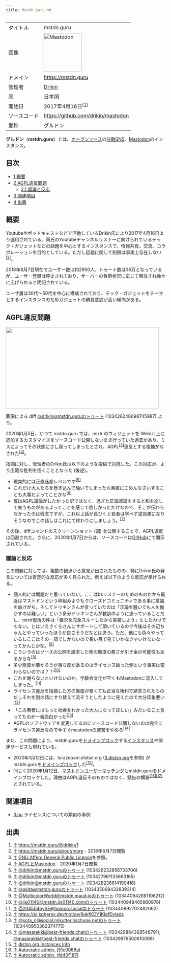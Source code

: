 ```yaml
---
title: Mstdn.guru.md
---
```

<div>

|              |                                                                                                                                                                                                                                                                                                        |
|--------------|--------------------------------------------------------------------------------------------------------------------------------------------------------------------------------------------------------------------------------------------------------------------------------------------------------|
| タイトル     | mstdn.guru                                                                                                                                                                                                                                                                                             |
| 画像         | [<img src="/images/thumb/0/00/Mastodon_logo.png/120px-Mastodon_logo.png" srcset="/images/thumb/0/00/Mastodon_logo.png/180px-Mastodon_logo.png 1.5x, /images/0/00/Mastodon_logo.png 2x" width="120" height="120" alt="Mastodon" />](/%E3%83%95%E3%82%A1%E3%82%A4%E3%83%AB:Mastodon_logo.png "Mastodon") |
| ドメイン     | <a href="https://mstdn.guru" rel="nofollow">https://mstdn.guru</a>                                                                                                                                                                                                                                     |
| 管理者       | <a href="https://mstdn.guru/@drikin" rel="nofollow">Drikin</a>                                                                                                                                                                                                                                         |
| 国           | 日本国                                                                                                                                                                                                                                                                                                 |
| 開始日       | 2017年4月16日<sup>[\[1\]](#cite_note-1)</sup>                                                                                                                                                                                                                                                          |
| ソースコード | <a href="https://github.com/drikin/mastodon" rel="nofollow">https://github.com/drikin/mastodon</a>                                                                                                                                                                                                     |
| 愛称         | グルドン                                                                                                                                                                                                                                                                                               |

**グルドン**（**mstdn.guru**）とは、[オープンソース](/%E3%82%AA%E3%83%BC%E3%83%97%E3%83%B3%E3%82%BD%E3%83%BC%E3%82%B9 "オープンソース")の[分散SNS](/%E5%88%86%E6%95%A3SNS "分散SNS")、[Mastodon](/Mastodon "Mastodon")のインスタンス。

<div>

<div lang="ja" dir="ltr">

## 目次

</div>

-   [1 概要](#.E6.A6.82.E8.A6.81)
-   [2 AGPL違反問題](#AGPL.E9.81.95.E5.8F.8D.E5.95.8F.E9.A1.8C)
    -   [2.1 議論と反応](#.E8.AD.B0.E8.AB.96.E3.81.A8.E5.8F.8D.E5.BF.9C)
-   [3 関連項目](#.E9.96.A2.E9.80.A3.E9.A0.85.E7.9B.AE)
-   [4 出典](#.E5.87.BA.E5.85.B8)

</div>

## 概要

Youtubeやポッドキャストなどで活動しているDrikin氏により2017年4月16日より運用されている、同氏のYoutubeチャンネルリスナーに向けられているテック・ガジェットなどの話題を中心とするインスタンスで、情報共有、交流、コラボレーションを目的としている。ただし話題に関して制限は事実上存在しない<sup>[\[2\]](#cite_note-2)</sup>。

2018年8月7日現在でユーザー数は約2900人、トゥート数は36万となっているが、ユーザー登録は停止されており、サーバーの負荷状況に応じて開放され徐々に広げられると明記されている。

ユーザ層は30代〜50代を中心に構成されており、テック・ガジェットをテーマとするインスタンスのためガジェットの購買意欲が高い傾向がある。

## AGPL違反問題

<div>

<div>

[<img src="/images/thumb/b/b1/Mstdngurudiff.png/480px-Mstdngurudiff.png" srcset="/images/thumb/b/b1/Mstdngurudiff.png/720px-Mstdngurudiff.png 1.5x, /images/thumb/b/b1/Mstdngurudiff.png/960px-Mstdngurudiff.png 2x" width="480" height="254" />](/%E3%83%95%E3%82%A1%E3%82%A4%E3%83%AB:Mstdngurudiff.png)

<div>

<div>

[](/%E3%83%95%E3%82%A1%E3%82%A4%E3%83%AB:Mstdngurudiff.png "拡大")

</div>

画像による diff <a href="https://mstdn.guru/@drikin/103426248698745987" rel="nofollow">@drikin@mstdn.guruのトゥート (103426248698745987)</a> より。

</div>

</div>

</div>

2020年1月5日、かつて mstdn.guru では、mixlr のウィジェットを WebUI 上に追加するカスタマイズをソースコード公開しないまま行っていた過去があり、ミスによってその状態にさし戻ってしまったとされ、AGPL<sup>[\[3\]](#cite_note-3)</sup>違反とする指摘がなされた<sup>[\[4\]](#cite_note-4)</sup>。

指摘に対し、管理者のDrikin氏は以下のような投稿で対抗した。この対応が、より広範な批判を招くこととなった (後述)。

-   現実的には正直迷惑レベルです<sup>[\[5\]](#cite_note-5)</sup>
-   これだけ大人たちを巻き込んで騒いでしまったら素直にごめんなさいすることも大事だよってことかな<sup>[\[6\]](#cite_note-6)</sup>
-   僕はAGPL議論がしたかった訳ではなく、過ぎた正論議論をすると和を崩して失うものがあるよってことを感じで欲しかっただけなので、そこが伝わらなかったのは残念ですが、これ以上話が長びくと若者は学べず逆効果になりそうなのでこの話しはこれにて終わりにしましょう。<sup>[\[7\]](#cite_note-7)</sup>

その後、diffコマンドのスクリーンショット (図) を公開することで、AGPL違反は回避された。さらに、2020年1月7日からは、ソースコードは[GitHub](/GitHub "GitHub")にて開示されている。

### 議論と反応

この問題に対しては、複数の観点から意見が出されたものの、特にDrikin氏の発言については否定的な反応が多く見られた。例えば以下のような反応が挙げられる。

-   個人的には問題だと思っていない。ここはbsリスナーのためのものだから最近はマストドンという枠組みよりもクローズドコミュニティである事に意識を向けがち。そしてドリキンさんが言っていたのは「正論を騒いでも人を動かすのは難しい」という多分ドリキンさんが教訓のように思っていることだし、mixlr復活の件は「要求を完全スルーしたから実装しよう」としたわけでもない。とはいえさくらさんにサポートして頂いているので今後はその辺ちゃんとやっていったほうが良さそうだなとは思う。ただ、他にも色々やっているしここはその一部でしかないので長い目で見ていかなきゃいけないなーってかんじかな。<sup>[\[8\]](#cite_note-8)</sup>
-   こういうのはソースの公開を請求した側の態度の悪さが引き金の可能性もあるからな<sup>[\[9\]](#cite_note-9)</sup>
-   多少態度が悪かろうが落ち度があるのはライセンス破った側という事実は変わらないのでは？？<sup>[\[10\]](#cite_note-10)</sup>
-   これを謝らないといけないのか。学級会文化が早くもMastodonに流入してしまった。<sup>[\[11\]](#cite_note-11)</sup>
-   ライセンス違反を指摘した方の態度が悪くても正当な権利で請求されたものだしそれを別の話にすり替えて流そうとしたように見えたので大分印象悪い<sup>[\[12\]](#cite_note-12)</sup>
-   「この若者にはもっと社会をわかった大人になってほしい」みたいなこと言ってたのが一番面白かった<sup>[\[13\]](#cite_note-13)</sup>
-   AGPLのソフトウェアを変更してるのにソースコード公開しないのは完全にライセンス違反なので今すぐmastodonの運営をやめろ<sup>[\[14\]](#cite_note-14)</sup>

また、この問題により、mstdn.guruを[ドメインブロック](/%E3%83%89%E3%83%A1%E3%82%A4%E3%83%B3%E3%83%96%E3%83%AD%E3%83%83%E3%82%AF "ドメインブロック")する[インスタンス](/%E3%82%A4%E3%83%B3%E3%82%B9%E3%82%BF%E3%83%B3%E3%82%B9 "インスタンス")や関連サービスも現れている。

-   2020年1月12日には、lorazepam.distsn.org ([3.distsn.org](/3.distsn.org "3.distsn.org")を参照) がmstdn.guruを[ドメインブロック](/%E3%83%89%E3%83%A1%E3%82%A4%E3%83%B3%E3%83%96%E3%83%AD%E3%83%83%E3%82%AF "ドメインブロック")した<sup>[\[15\]](#cite_note-15)</sup>。
-   同じく2020年1月12日、[マストドンユーザーマッチング](/%E3%83%9E%E3%82%B9%E3%83%88%E3%83%89%E3%83%B3%E3%83%A6%E3%83%BC%E3%82%B6%E3%83%BC%E3%83%9E%E3%83%83%E3%83%81%E3%83%B3%E3%82%B0 "マストドンユーザーマッチング")もmstdn.guruをドメインブロックした。理由はAGPL違反そのものではなく、鯖缶の横暴<sup>[\[16\]](#cite_note-16)[\[17\]](#cite_note-17)</sup>とされている。

## 関連項目

-   [3.nu](/3.nu "3.nu") ライセンスについての類似の事例

## 出典

<div>

1.  [↑](#cite_ref-1) <a href="https://mstdn.guru/@drikin/1" rel="nofollow">https://mstdn.guru/@drikin/1</a>
2.  [↑](#cite_ref-2) <a href="https://mstdn.guru/about/more" rel="nofollow">https://mstdn.guru/about/more</a> - 2018年8月7日閲覧
3.  [↑](#cite_ref-3) [GNU Affero General Public License](/AGPL "AGPL")を参照。
4.  [↑](#cite_ref-4) <a href="https://note.com/8blank71/n/n8299341bd0bd" rel="nofollow">AGPLとMastodon</a> - 2020年1月7日閲覧
5.  [↑](#cite_ref-5) <a href="https://mstdn.guru/@drikin/103426232856733700" rel="nofollow">@drikin@mstdn.guruのトゥート (103426232856733700)</a>
6.  [↑](#cite_ref-6) <a href="https://mstdn.guru/@drikin/103427961133663165" rel="nofollow">@drikin@mstdn.guruのトゥート (103427961133663165)</a>
7.  [↑](#cite_ref-7) <a href="https://mstdn.guru/@drikin/103428236614190416" rel="nofollow">@drikin@mstdn.guruのトゥート (103428236614190416)</a>
8.  [↑](#cite_ref-8) <a href="https://mstdn.guru/@okita/103435069432839314" rel="nofollow">@okita@mstdn.guruのトゥート (103435069432839314)</a>
9.  [↑](#cite_ref-9) <a href="https://mstdn.maud.io/@MulticolorWorld/103440942881106212" rel="nofollow">@MulticolorWorld@mstdn.maud.ioのトゥート (103440942881106212)</a>
10. [↑](#cite_ref-10) <a href="https://mstdn.ijs01140.com/@ijs01140/103440948465980978" rel="nofollow">@ijs01140@mstdn.ijs01140.comのトゥート (103440948465980978)</a>
11. [↑](#cite_ref-11) <a href="https://homoo.social/@204504bySE/103440892702482062" rel="nofollow">@204504bySE@homoo.socialのトゥート (103440892702482062)</a>
12. [↑](#cite_ref-12) <a href="https://pl.kpherox.dev/notice/9qkfKDY1KIafDvjads" rel="nofollow">https://pl.kpherox.dev/notice/9qkfKDY1KIafDvjads</a>
13. [↑](#cite_ref-13) <a href="https://social.mikutter.hachune.net/@sota_n/103440950362374775" rel="nofollow">@sota_n@social.mikutter.hachune.netのトゥート (103440950362374775)</a>
14. [↑](#cite_ref-14) <a href="https://best-friends.chat/@masarakki/103429864368546791" rel="nofollow">@masarakki@best-friends.chatのトゥート (103429864368546791)</a>, <a href="https://best-friends.chat/@masarakki/103429979500610099" rel="nofollow">@masarakki@best-friends.chatのトゥート (103429979500610099)</a>
15. [↑](#cite_ref-15) <a href="https://distsn.gitlab.io/info/" rel="nofollow">distsn.org Instances Info</a>
16. [↑](#cite_ref-16) <a href="https://gitlab.com/distsn/newcomers-blacklist/commit/51c0066ab38f749649375c2d014d5e2b3dd98615" rel="nofollow">Autocratic admin. (51c0066a)</a>
17. [↑](#cite_ref-17) <a href="https://gitlab.com/distsn/vinayaka-blacklist/commit/fd40f187c5eaf71d62097ad08a7a5a6024405037" rel="nofollow">Autocratic admin. (fd40f187)</a>

</div>

</div>
